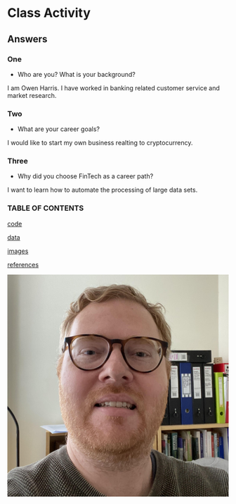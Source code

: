 # Class Activity

## Answers

### One

* Who are you? What is your background?

I am Owen Harris. I have worked in banking related customer service and market research. 

### Two

* What are your career goals?

I would like to start my own business realting to cryptocurrency.

### Three

* Why did you choose FinTech as a career path?

I want to learn how to automate the processing of large data sets. 

### TABLE OF CONTENTS

[code](https://github.com/Owen-FinTech/class_activity/tree/main/code)

[data](https://github.com/Owen-FinTech/class_activity/tree/main/data)

[images](https://github.com/Owen-FinTech/class_activity/tree/main/images)

[references](https://github.com/Owen-FinTech/class_activity/tree/main/references)

![image](cropped.jpg)